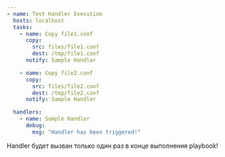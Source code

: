 ```yaml
---
- name: Test Handler Execution
  hosts: localhost
  tasks:
    - name: Copy file1.conf
      copy:
        src: files/file1.conf
        dest: /tmp/file1.conf
      notify: Sample Handler

    - name: Copy file2.conf
      copy:
        src: files/file2.conf
        dest: /tmp/file2.conf
      notify: Sample Handler

  handlers:
    - name: Sample Handler
      debug:
        msg: "Handler has been triggered!"
```

Handler будет вызван только один раз в конце выполнения playbook!